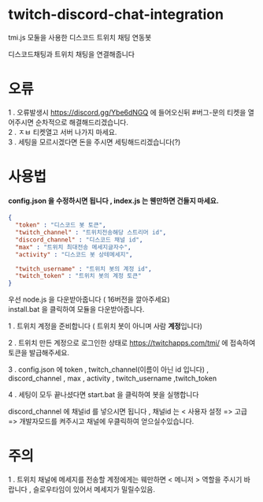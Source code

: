# twitch-discord-chat-integration
tmi.js 모둘을 사용한 디스코드 트위치 채팅 연동봇

디스코드채팅과 트위치 채팅을 연결해줍니다

오류
====

1 . 오류발생시 https://discord.gg/Ybe6dNGQ 에 들어오신뒤 #버그-문의 티켓을 열어주시면 순차적으로 해결해드리겠습니다.  
2 . ㅈㅂ 티켓열고 서버 나가지 마세요.  
3 . 세팅을 모르시겠다면 돈을 주시면 세팅해드리겠습니다(?)

사용법
=======

#### config.json 을 수정하시면 됩니다 , index.js 는 웬만하면 건들지 마세요.


```json
{
  "token" : "디스코드 봇 토큰",
  "twitch_channel" : "트위치전송해당 스트리머 id",
  "discord_channel" : "디스코드 채널 id",
  "max" : "트위치 최대전송 메세지글자수",
  "activity" : "디스코드 봇 상테메세지",

  "twitch_username" : "트위치 봇의 계정 id",
  "twitch_token" : "트위치 봇의 계정 토큰"
}
```

우선 node.js 을 다운받아줍니다 ( 16버전을 깔아주세요)  
install.bat 을 클릭하여 모듈을 다운받아줍니다.

1 . 트위치 계정을 준비합니다 ( 트위치 봇이 아니며 사람 **계정**입니다)

2 . 트위치 만든 계정으로 로그인한 상태로 https://twitchapps.com/tmi/ 에 접속하여 토큰을 발급해주세요.    

3 . config.json 에 token , twitch_channel(이름이 아닌 id 입니다) , discord_channel , max , activity , twitch_username  ,twitch_token  

4 . 세팅이 모두 끝나셨다면 start.bat 을 클릭하여 봇을 실행합니다  

discord_channel 에 채널id 를 넣으시면 됩니다 , 채널id 는 < 사용자 설정 => 고급 => 개발자모드를 켜주시고 채널에 우클릭하여 얻으실수있습니다.

주의
====

1 . 트위치 채널에 메세지를 전송할 계정에게는 웨만하면 < 메니저 > 역할을 주시기 바랍니다 , 슬로우타임이 있어서 메세지가 밀릴수있음.








